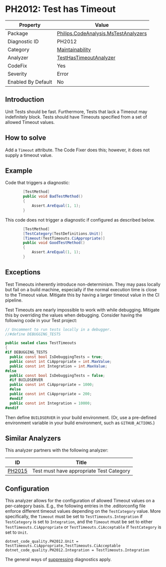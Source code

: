 # PH2012: Test has Timeout

| Property | Value  |
|--|--|
| Package | [Philips.CodeAnalysis.MsTestAnalyzers](https://www.nuget.org/packages/Philips.CodeAnalysis.MsTestAnalyzers) |
| Diagnostic ID | PH2012 |
| Category  | [Maintainability](../Maintainability.md) |
| Analyzer | [TestHasTimeoutAnalyzer](https://github.com/philips-software/roslyn-analyzers/blob/main/Philips.CodeAnalysis.MsTestAnalyzers/TestHasTimeoutAnalyzer.cs)
| CodeFix  | Yes |
| Severity | Error |
| Enabled By Default | No |

## Introduction

Unit Tests should be fast. Furthermore, Tests that lack a Timeout may indefinitely block. Tests should have Timeouts specified from a set of allowed Timeout values.

## How to solve

Add a `Timeout` attribute.  The Code Fixer does this; however, it does not supply a timeout value.

## Example

Code that triggers a diagnostic:
``` cs
        [TestMethod]
        public void BadTestMethod()
        {
            Assert.AreEqual(1, 1);
        }
```

This code does not trigger a diagnostic if configured as described below.
``` cs
        [TestMethod]
        [TestCategory(TestDefinitions.Unit)]
        [Timeout(TestTimeouts.CiAppropriate)]
        public void GoodTestMethod()
        {
            Assert.AreEqual(1, 1);
        }
```


## Exceptions

Test Timeouts inherently introduce non-determinism. They may pass locally but fail on a build machine, especially if the normal execution time is close to the Timeout value. Mitigate this by having a larger timeout value in the CI pipeline.

Test Timeouts are nearly impossible to work with while debugging. Mitigate this by overriding the values when debugging. Consider having the following code in your Test project:

``` cs
// Uncomment to run tests locally in a debugger.
//#define DEBUGGING_TESTS

public sealed class TestTimeouts
{
#if DEBUGGING_TESTS
  public const bool IsDebuggingTests = true;
  public const int CiAppropriate = int.MaxValue;
  public const int Integration = int.MaxValue;
#else
  public const bool IsDebuggingTests = false;
  #if BUILDSERVER
  public const int CiAppropriate = 1000;
  #else
  public const int CiAppropriate = 200;
  #endif
  public const int Integration = 10000;
#endif
```

Then define `BUILDSERVER` in your build environment. (Or, use a pre-defined environment variable in your build environment, such as `GITHUB_ACTIONS`.)

## Similar Analyzers

This analyzer partners with the following analyzer:

| ID | Title  |
|--|--|
| [PH2015](./PH2015.md) | Test must have appropriate Test Category |

## Configuration

This analyzer allows for the configuration of allowed Timeout values on a per-category basis. E.g., the following entries in the .editorconfig file enforce different timeout values depending on the `TestCategory` value. More specifically, the `Timeout` must be set to `TestTimeouts.Integration` if `TestCategory` is set to `Integration`, and the `Timeout` must be set to either `TestTimeouts.CiAppropriate` or `TestTimeouts.CiAcceptable` if `TestCategory` is set to `Unit`.

```
dotnet_code_quality.PH2012.Unit = TestTimeouts.CiAppropriate,TestTimeouts.CiAcceptable
dotnet_code_quality.PH2012.Integration = TestTimeouts.Integration
```

The general ways of [suppressing](https://learn.microsoft.com/en-us/dotnet/fundamentals/code-analysis/suppress-warnings) diagnostics apply.
